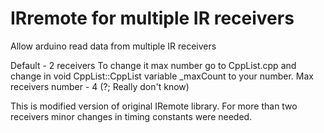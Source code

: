 IRremote for multiple IR receivers
====
Allow arduino read data from multiple IR receivers

Default - 2 receivers
To change it max number go to CppList.cpp and change in void CppList::CppList variable _maxCount to your number.
Max receivers number - 4 (?; Really don't know)

This is modified version of original IRemote library.
For more than two receivers minor changes in timing constants were needed.